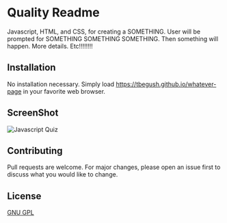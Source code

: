 # Quality Readme

Javascript, HTML, and CSS, for creating a SOMETHING.   User will be prompted for SOMETHING SOMETHING SOMETHING.  Then something will happen.  More details.   Etc!!!!!!!!

## Installation

No installation necessary.   Simply load https://tbegush.github.io/whatever-page in your favorite web browser.

## ScreenShot

![Javascript Quiz](/jsquiz.png "Javascript Quiz")

## Contributing
Pull requests are welcome. For major changes, please open an issue first to discuss what you would like to change.

## License
[GNU GPL](https://www.gnu.org/licenses/gpl-3.0.en.html)
